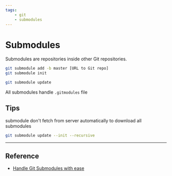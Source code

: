 ```yaml
---
tags:
    - git
    - submodules
---
```

# Submodules
Submodules are repositories inside other Git repositories.




```bash
git submodule add -b master [URL to Git repo] 
git submodule init

git submodule update

```

All submodules handle `.gitmodules` file


## Tips
submodule don't fetch from server automatically
to download all submodules

```bash title="fetch recursive"
git submodule update --init --recursive
```

---

## Reference
- [Handle Git Submodules with ease](https://miroslav-slapka.medium.com/handle-git-submodules-with-ease-55621afdb7bb)
